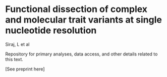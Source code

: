 # Functional dissection of complex and molecular trait variants at single nucleotide resolution


Siraj, L et al

Repository for primary analyses, data access, and other details related to this text. 

[See preprint here]

<br><br>
